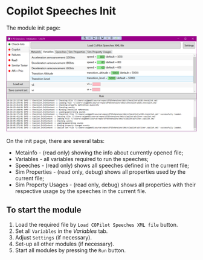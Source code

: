 # Copilot Speeches Init

The module init page:

![Init Page](imgs/init.png)

On the init page, there are several tabs:
* Metainfo - (read only) showing the info about currently opened file;
* Variables - all variables required to run the speeches;
* Speeches - (read only) shows all speeches defined in the current file;
* Sim Properties - (read only, debug) shows all properties used by the current file;
* Sim Property Usages - (read only, debug) shows all properties with their respective usage by the speeches in the current file.

## To start the module

1. Load the required file by `Load COPilot Speeches XML file` button.
2. Set all `Variables` in the _Variables_ tab.
3. Adjust `Settings` (if necessary).
4. Set-up all other modules (if necessary).
5. Start all modules by pressing the `Run` button.
